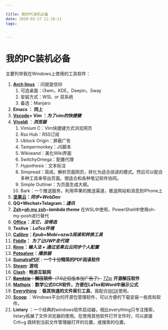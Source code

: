 ```yaml
---

title: 我的PC装机必备
date: 2020-03-27 11:18:11
tags: 
 

---
```

# 我的PC装机必备

主要列举我在Windows上使用的工具软件：

1. [**Arch linux**](https://www.archlinux.org/download/) ：问就是信仰
	1. 可选桌面：i3wm，KDE，Deepin，Sway
	2. 安装方式：WSL  or 双系统
	3. 备选：Manjaro
2. **Emacs ：**  **同上** 
2. [**Vscode**](http://code.visualstudio.com)**+ Vim ：**_**为了vim的快捷键**_
2. [**Vivaldi**](https://vivaldi.com/zh-hans/) ：***浏览器***
	1. Vimium C：Vim快捷键方式浏览网页
	2. Rss Hub：RSS订阅
	3. Ublock Origin：屏蔽广告
	4. Tampermonkey：JS脚本
	5. Wikiwand：美化Wiki界面
	6. SwitchyOmega：配置代理
	7. Hypothesis：文本标注
	8. Simpread：简阅，解析页面网页，转化为适合阅读的模式。然后可以配合多种工具来导出页面。很适合和各种笔记软件协同。
	9. Simple Outliner：为页面生成大纲。
	10. Bark：一个推送服务，利用苹果的推送渠道，推送网站和消息到IPhone上
5. [**坚果云**](http://www.jianguoyun.com)**：**_**同步+WebDav**_
5. **QQ+Wechat+Telagram：**_**通讯**_
5. [**Zsh**](http://www.zsh.org)**+**[**oh my zsh**](https://github.com/ohmyzsh/ohmyzsh/wiki)+***lambda theme*** 在WSL中使用，PowerShell中使用oh-my-posh进行替代
5. [**Office**](https://otp.landian.vip/zh-cn/)**：**_**无它，没得选**_
5. **Texlive：**_**LaTex环境**_
5. [**Calibre**](calibre-ebook.com)**：**_**Epub+Mobi+azw3阅读和转换工具**_
5. [**Fiddle**](http://www.telerik.com/download/fiddler)**：** _**为了让UWP走代理**_
5. [**Rime**](https://rime.im)**：**_**输入法 + 通过坚果云云同步个人配置**_
5. [**Potpalyer**](http://potplayer.daum.net)**：**_**播放器**_
5. [**SumatraPDF**](https://www.sumatrapdfreader.org/free-pdf-reader.html) : **一个十分精简的PDF阅读软件**
5. [**Steam**](http://store.steampowered.com): **游戏**
5. [**Clash**](https://github.com/Fndroid/clash_for_windows_pkg) : **畅游互联网**
5. ~~[**Bandzip**](https://en.bandisoft.com/bandizip/)：**解压软件**（7.0之后版本加广告了）~~ [7Zip](https://www.7-zip.org) **开源解压软件**
18. **[Mathpix](https://mathpix.com)**：**数学公式OCR软件，方便在LaTex和Word中展示公式** 
19. **[Everything](https://www.7-zip.org)** ：**极其快速的文件索引工具**，我配合[WOX](http://www.wox.one)使用。
20. **[Scoop](https://scoop.sh)** ：Windows平台的开源包管理软件，可以方便的下载安装一些库和软件。
21. **Listary** ：一个经典的windows软件启动器，相比everything只专注搜索，listary拓展了文件浏览器的使用。在使用其他软件打开文件时，可以直接Crtl+g 跳转到当前文件管理器打开的位置，或搜索的位置。
